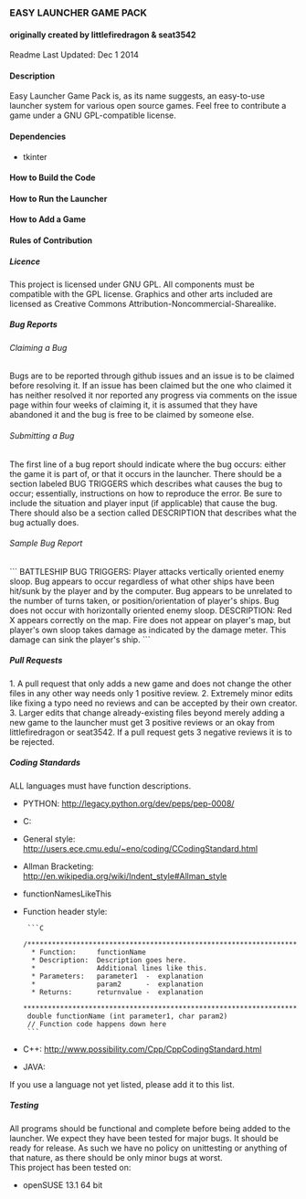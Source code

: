 <h3>EASY LAUNCHER GAME PACK</h3>
<h4>originally created by littlefiredragon & seat3542</h4>
<p>Readme Last Updated: Dec 1 2014</p>

<h4>Description</h4>
<p>Easy Launcher Game Pack is, as its name suggests, an easy-to-use launcher
system for various open source games. Feel free to contribute a game under
a GNU GPL-compatible license.</p>

<h4>Dependencies</h4>
<ul>
<li>tkinter</li>
</ul>

<h4>How to Build the Code</h4>

<h4>How to Run the Launcher</h4>


<h4>How to Add a Game</h4>


<h4>Rules of Contribution</h4>
<h5>Licence</h5>
<p>This project is licensed under GNU GPL. All components must be compatible
with the GPL license. Graphics and other arts included are licensed as
Creative Commons Attribution-Noncommercial-Sharealike.</p>

<h5>Bug Reports</h5>
<h6>Claiming a Bug</h6>
<p>Bugs are to be reported through github issues and an issue is to be 
claimed before resolving it. If an issue has been claimed but the one who
claimed it has neither resolved it nor reported any progress via comments
on the issue page within four weeks of claiming it, it is assumed that
they have abandoned it and the bug is free to be claimed by someone else.</p>
<h6>Submitting a Bug</h6>
<p>The first line of a bug report should indicate where the bug occurs:
either the game it is part of, or that it occurs in the launcher. There should
be a section labeled BUG TRIGGERS which describes what causes the bug to occur; 
essentially, instructions on how to reproduce the error. Be sure to include 
the situation and player input (if applicable) that cause the bug. There should 
also be a section called DESCRIPTION that describes what the bug actually does.</p>
<h6>Sample Bug Report</h6>
```
BATTLESHIP
BUG TRIGGERS:
Player attacks vertically oriented enemy sloop. Bug appears to occur 
regardless of what other ships have been hit/sunk by the player and 
by the computer. Bug appears to be unrelated to the number of turns 
taken, or position/orientation of player's ships. Bug does not occur
with horizontally oriented enemy sloop.
DESCRIPTION:
Red X appears correctly on the map. Fire does not appear on player's
map, but player's own sloop takes damage as indicated by the damage
meter. This damage can sink the player's ship.
```

<h5>Pull Requests</h5>
1. A pull request that only adds a new game and does not change the 
   other files in any other way needs only 1 positive review.
2. Extremely minor edits like fixing a typo need no reviews and can be
   accepted by their own creator.
3. Larger edits that change already-existing files beyond merely adding
   a new game to the launcher must get 3 positive reviews or an okay from
   littlefiredragon or seat3542. If a pull request gets 3 negative reviews
   it is to be rejected.


<h5>Coding Standards</h5>
<p>ALL languages must have function descriptions. </p>

* PYTHON: http://legacy.python.org/dev/peps/pep-0008/ 
* C: 
 * General style: http://users.ece.cmu.edu/~eno/coding/CCodingStandard.html 
 * Allman Bracketing: http://en.wikipedia.org/wiki/Indent_style#Allman_style 
 * functionNamesLikeThis 
 * Function header style: 

        ```C
        /****************************************************************************
         * Function:     functionName
         * Description:  Description goes here.
         *               Additional lines like this.
         * Parameters:   parameter1  -  explanation
         *               param2      -  explanation
         * Returns:      returnvalue -  explanation                
         ***************************************************************************/
        double functionName (int parameter1, char param2)
        // Function code happens down here
        ```
        
* C++: http://www.possibility.com/Cpp/CppCodingStandard.html 
* JAVA: 
<p>If you use a language not yet listed, please add it to this list.</p>

<h5>Testing</h5>
<p>All programs should be functional and complete before being added to the launcher. We expect they have been tested for major bugs. It should be ready for release. As such we have no policy on unittesting or anything of that nature, as there should be only minor bugs at worst. <br />
This project has been tested on:  </p>
<ul>
<li>openSUSE 13.1 64 bit</li>
</ul>

